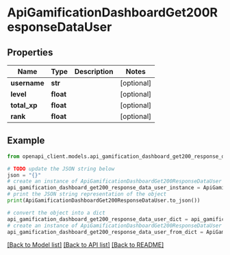 # ApiGamificationDashboardGet200ResponseDataUser


## Properties

Name | Type | Description | Notes
------------ | ------------- | ------------- | -------------
**username** | **str** |  | [optional] 
**level** | **float** |  | [optional] 
**total_xp** | **float** |  | [optional] 
**rank** | **float** |  | [optional] 

## Example

```python
from openapi_client.models.api_gamification_dashboard_get200_response_data_user import ApiGamificationDashboardGet200ResponseDataUser

# TODO update the JSON string below
json = "{}"
# create an instance of ApiGamificationDashboardGet200ResponseDataUser from a JSON string
api_gamification_dashboard_get200_response_data_user_instance = ApiGamificationDashboardGet200ResponseDataUser.from_json(json)
# print the JSON string representation of the object
print(ApiGamificationDashboardGet200ResponseDataUser.to_json())

# convert the object into a dict
api_gamification_dashboard_get200_response_data_user_dict = api_gamification_dashboard_get200_response_data_user_instance.to_dict()
# create an instance of ApiGamificationDashboardGet200ResponseDataUser from a dict
api_gamification_dashboard_get200_response_data_user_from_dict = ApiGamificationDashboardGet200ResponseDataUser.from_dict(api_gamification_dashboard_get200_response_data_user_dict)
```
[[Back to Model list]](../README.md#documentation-for-models) [[Back to API list]](../README.md#documentation-for-api-endpoints) [[Back to README]](../README.md)


